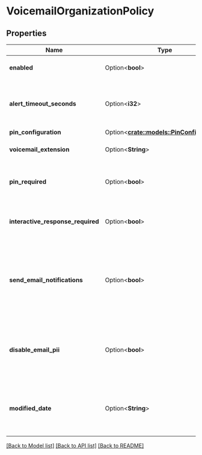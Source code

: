 # VoicemailOrganizationPolicy

## Properties

Name | Type | Description | Notes
------------ | ------------- | ------------- | -------------
**enabled** | Option<**bool**> | Whether voicemail is enabled for this organization | [optional][readonly]
**alert_timeout_seconds** | Option<**i32**> | The organization's default number of seconds to ring a user's phone before a call is transferred to voicemail | [optional]
**pin_configuration** | Option<[**crate::models::PinConfiguration**](PINConfiguration.md)> |  | [optional]
**voicemail_extension** | Option<**String**> | The extension for voicemail retrieval.  The default value is *86. | [optional]
**pin_required** | Option<**bool**> | If this is true, a PIN is required when accessing a user's voicemail from a phone. | [optional]
**interactive_response_required** | Option<**bool**> | Whether user should be prompted with a confirmation prompt when connecting to a Group Ring call | [optional]
**send_email_notifications** | Option<**bool**> | Whether email notifications are sent for new voicemails in the organization. If false, new voicemail email notifications are not be sent for the organization overriding any user or group setting. | [optional]
**disable_email_pii** | Option<**bool**> | Removes any PII from emails. This overrides any analogous group configuration value. This is always true if HIPAA is enabled or unknown for an organization. | [optional]
**modified_date** | Option<**String**> | The date the policy was last modified. Date time is represented as an ISO-8601 string. For example: yyyy-MM-ddTHH:mm:ss[.mmm]Z | [optional][readonly]

[[Back to Model list]](../README.md#documentation-for-models) [[Back to API list]](../README.md#documentation-for-api-endpoints) [[Back to README]](../README.md)


